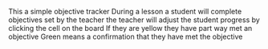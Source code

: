 This a simple objective tracker
During a lesson a student will complete objectives set by the teacher
the teacher will adjust the student progress by clicking the cell on the board
If they are yellow they have part way met an objective
Green means a confirmation that they have met the objective
